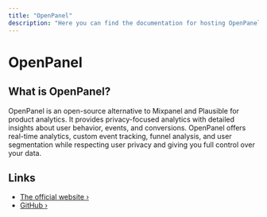 ```yaml
---
title: "OpenPanel"
description: "Here you can find the documentation for hosting OpenPanel with Coolify."
---
```


# OpenPanel

<ZoomableImage src="/docs/images/services/openpanel.svg" />

## What is OpenPanel?

OpenPanel is an open-source alternative to Mixpanel and Plausible for product analytics. It provides privacy-focused analytics with detailed insights about user behavior, events, and conversions. OpenPanel offers real-time analytics, custom event tracking, funnel analysis, and user segmentation while respecting user privacy and giving you full control over your data.

## Links

- [The official website ›](https://openpanel.dev?utm_source=coolify.io)
- [GitHub ›](https://github.com/Openpanel-dev/openpanel?utm_source=coolify.io)
